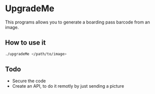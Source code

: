 # UpgradeMe

This programs allows you to generate a boarding pass barcode from an image.

## How to use it

``` bash
./upgradeMe </path/to/image>
```

## Todo 

- Secure the code
- Create an API, to do it remotly by just sending a picture

